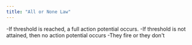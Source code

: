 ```yaml
---
title: "All or None Law"
---
```

-If threshold is reached, a full action potential occurs.
-If threshold is not attained, then no action potential occurs
-They fire or they don't

